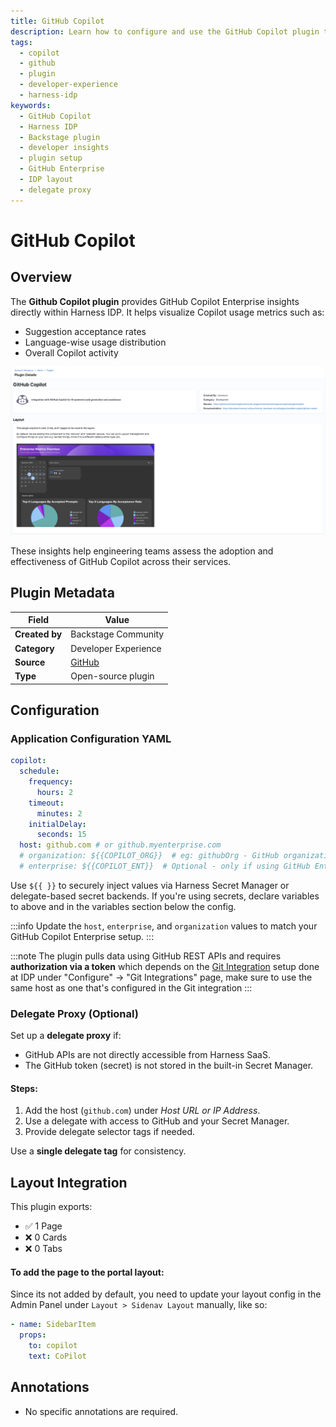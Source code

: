 ```yaml
---
title: GitHub Copilot 
description: Learn how to configure and use the GitHub Copilot plugin to view usage insights in Harness Internal Developer Portal (IDP).
tags:
  - copilot
  - github
  - plugin
  - developer-experience
  - harness-idp
keywords:
  - GitHub Copilot
  - Harness IDP
  - Backstage plugin
  - developer insights
  - plugin setup
  - GitHub Enterprise
  - IDP layout
  - delegate proxy
---
```

# GitHub Copilot 

## Overview

The **Github Copilot plugin** provides GitHub Copilot Enterprise insights directly within Harness IDP. It helps visualize Copilot usage metrics such as:

- Suggestion acceptance rates  
- Language-wise usage distribution  
- Overall Copilot activity  

![Github-copilot](./static/github-copilot.png)

These insights help engineering teams assess the adoption and effectiveness of GitHub Copilot across their services.



## Plugin Metadata

| Field         | Value                |
|---------------|----------------------|
| **Created by** | Backstage Community  |
| **Category**   | Developer Experience |
| **Source**     | [GitHub](https://github.com/backstage/community-plugins/tree/main/workspaces/copilot/plugins/copilot)               |
| **Type**       | Open-source plugin   |



## Configuration

### Application Configuration YAML


```yaml
copilot:
  schedule:
    frequency:
      hours: 2
    timeout:
      minutes: 2
    initialDelay:
      seconds: 15
  host: github.com # or github.myenterprise.com
  # organization: ${{COPILOT_ORG}}  # eg: githubOrg - GitHub organization name
  # enterprise: ${{COPILOT_ENT}}  # Optional - only if using GitHub Enterprise
```
Use `${{ }}` to securely inject values via Harness Secret Manager or delegate-based secret backends. If you're using secrets, declare variables to above and in the variables section below the config.



:::info 
Update the `host`, `enterprise`, and `organization` values to match your GitHub Copilot Enterprise setup.
:::

:::note 
The plugin pulls data using GitHub REST APIs and requires **authorization via a token** which depends on the [Git Integration](https://developer.harness.io/docs/internal-developer-portal/get-started/setup-git-integration#connector-setup) setup done at IDP under "Configure" -> "Git Integrations" page, make sure to use the same host as one that's configured in the Git integration
:::


### Delegate Proxy (Optional)

Set up a **delegate proxy** if:

* GitHub APIs are not directly accessible from Harness SaaS.
* The GitHub token (secret) is not stored in the built-in Secret Manager.

#### Steps:

1. Add the host (`github.com`) under *Host URL or IP Address*.
2. Use a delegate with access to GitHub and your Secret Manager.
3. Provide delegate selector tags if needed.

Use a **single delegate tag** for consistency.


## Layout Integration

This plugin exports:

* ✅ 1 Page
* ❌ 0 Cards
* ❌ 0 Tabs

#### To add the page to the portal layout:

Since its not added by default, you need to update your layout config in the Admin Panel under `Layout > Sidenav Layout` manually, like so:

```yaml
- name: SidebarItem
  props:
    to: copilot
    text: CoPilot
```


## Annotations

* No specific annotations are required.

